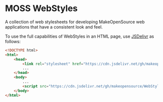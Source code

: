 # MOSS WebStyles

A collection of web stylesheets for developing MakeOpenSource web applications
that have a consistent look and feel.

To use the full capabilities of WebStyles in an HTML page, use 
[JSDelivr](https://www.jsdelivr.com/) as follows:

```html
<!DOCTYPE html>
<html>
    <head>
        <link rel="stylesheet" href="https://cdn.jsdelivr.net/gh/makeopensource/WebStyles/css/webstyles.css">
        ...
    </head>
    <body>
        ...
        <script src="https://cdn.jsdelivr.net/gh/makeopensource/WebStyles/js/webstyles.js"></script>
    </body>
</html>
```
